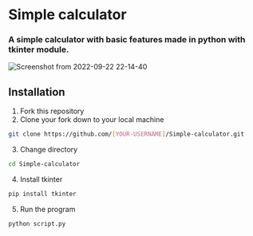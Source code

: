 # Simple calculator
### A simple calculator with basic features made in python with tkinter module.
![Screenshot from 2022-09-22 22-14-40](https://user-images.githubusercontent.com/96253622/191805325-7f3ff482-022f-4e24-af12-ff6b7e18a3eb.png)


## Installation
1. Fork this repository
2. Clone your fork down to your local machine
```sh
git clone https://github.com/[YOUR-USERNAME]/Simple-calculator.git
```
3. Change directory 
```sh
cd Simple-calculator
```
4. Install tkinter
```sh
pip install tkinter
```
5. Run the program
```sh
python script.py
```

